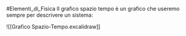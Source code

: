 #Elementi_di_Fisica 
Il grafico spazio tempo è un grafico che useremo sempre per descrivere un sistema:

![[Grafico Spazio-Tempo.excalidraw]]